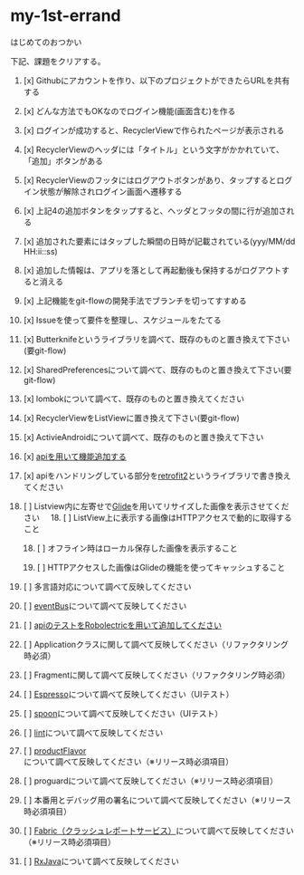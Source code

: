 # my-1st-errand
はじめてのおつかい

下記、課題をクリアする。

1. [x] Githubにアカウントを作り、以下のプロジェクトができたらURLを共有する

2. [x] どんな方法でもOKなのでログイン機能(画面含む)を作る

3. [x] ログインが成功すると、RecyclerViewで作られたページが表示される

4. [x] RecyclerViewのヘッダには「タイトル」という文字がかかれていて、「追加」ボタンがある

5. [x] RecyclerViewのフッタにはログアウトボタンがあり、タップするとログイン状態が解除されログイン画面へ遷移する

6. [x] 上記4の追加ボタンをタップすると、ヘッダとフッタの間に行が追加される

7. [x] 追加された要素にはタップした瞬間の日時が記載されている(yyy/MM/dd HH:ii::ss)

8. [x] 追加した情報は、アプリを落として再起動後も保持するがログアウトすると消える

9. [x] 上記機能をgit-flowの開発手法でブランチを切ってすすめる

10. [x] Issueを使って要件を整理し、スケジュールをたてる

11. [x] Butterknifeというライブラリを調べて、既存のものと置き換えて下さい(要git-flow)

12. [x] SharedPreferencesについて調べて、既存のものと置き換えて下さい(要git-flow)

13. [x] lombokについて調べて、既存のものと置き換えてください

14. [x] RecyclerViewをListViewに置き換えて下さい(要git-flow)

15. [x] ActivieAndroidについて調べて、既存のものと置き換えて下さい

16. [x] [apiを用いて機能追加する](https://github.com/opdsk/my-1st-errand/issues/11)

17. [x] apiをハンドリングしている部分を[retrofit2](https://github.com/square/retrofit)というライブラリで書き換えてください

18. [ ] Listview内に左寄せで[Glide](https://github.com/bumptech/glide)を用いてリサイズした画像を表示させてください
    
    18. [ ] ListView上に表示する画像はHTTPアクセスで動的に取得すること

    18. [ ] オフライン時はローカル保存した画像を表示すること

    18. [ ] HTTPアクセスした画像はGlideの機能を使ってキャッシュすること

19. [ ] 多言語対応について調べて反映してください

20. [ ] [eventBus](https://github.com/greenrobot/EventBus)について調べて反映してください

21. [ ] [apiのテストをRobolectricを用いて追加してください](http://robolectric.org/)

22. [ ] Applicationクラスに関して調べて反映してください（リファクタリング時必須）

23. [ ] Fragmentに関して調べて反映してください（リファクタリング時必須）

24. [ ] [Espresso](https://google.github.io/android-testing-support-library/docs/espresso/)について調べて反映してください（UIテスト）

25. [ ] [spoon](http://square.github.io/spoon/)について調べて反映してください（UIテスト）

26. [ ] [lint](http://dev.classmethod.jp/smartphone/android-tips-7-android-lint/)について調べて反映してください

27. [ ] [productFlavor](http://vividcode.hatenablog.com/entry/android-app/build-variants)について調べて反映してください（※リリース時必須項目）

28. [ ] proguardについて調べて反映してください（※リリース時必須項目）

29. [ ] 本番用とデバッグ用の署名について調べて反映してください（※リリース時必須項目）

30. [ ] [Fabric（クラッシュレポートサービス）](https://get.fabric.io/)について調べて反映してください（※リリース時必須項目）

31. [ ] [RxJava](http://reactivex.io/)について調べて反映してください
